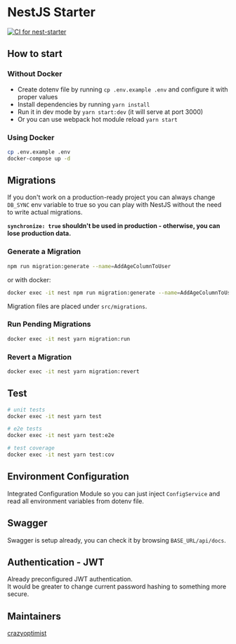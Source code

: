 # NestJS Starter

[![CI for nest-starter](https://github.com/crazyoptimist/nest-starter/actions/workflows/build.yml/badge.svg)](https://github.com/crazyoptimist/nest-starter/actions/workflows/build.yml)

## How to start

### Without Docker

- Create dotenv file by running `cp .env.example .env` and configure it with proper values
- Install dependencies by running `yarn install`
- Run it in dev mode by `yarn start:dev` (it will serve at port 3000)
- Or you can use webpack hot module reload `yarn start`

### Using Docker

```bash
cp .env.example .env
docker-compose up -d
```

## Migrations

If you don't work on a production-ready project you can always change `DB_SYNC` env variable to true so you can play with NestJS without the need to write actual migrations.

**`synchronize: true` shouldn't be used in production - otherwise, you can lose production data.**

### Generate a Migration

```bash
npm run migration:generate --name=AddAgeColumnToUser
```

or with docker:

```bash
docker exec -it nest npm run migration:generate --name=AddAgeColumnToUser
```

Migration files are placed under `src/migrations`.

### Run Pending Migrations

```bash
docker exec -it nest yarn migration:run
```

### Revert a Migration

```bash
docker exec -it nest yarn migration:revert
```

## Test

```bash
# unit tests
docker exec -it nest yarn test

# e2e tests
docker exec -it nest yarn test:e2e

# test coverage
docker exec -it nest yarn test:cov
```

## Environment Configuration

Integrated Configuration Module so you can just inject `ConfigService`
and read all environment variables from dotenv file.

## Swagger

Swagger is setup already, you can check it by browsing `BASE_URL/api/docs`.

## Authentication - JWT

Already preconfigured JWT authentication.  
It would be greater to change current password hashing to something more secure.

## Maintainers

[crazyoptimist](https://crazyoptimist.net)

